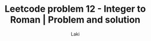 ---
layout: post
title:  "Leetcode problem 12 - Integer to Roman | Problem and solution"
author: Laki
categories: [ leetcode, algorithm, interview questions ]
image: assets/images/2023-01-26-leetcode-problem1-with-solutions/leetcode_meme1.png
beforetoc: "This post shows the problem statement and several solutions for leetcode Integer to Roman problem"
toc: false
---